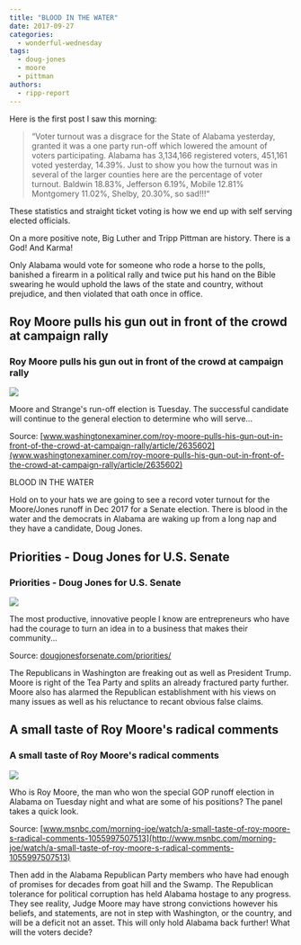 ```yaml
---
title: "BLOOD IN THE WATER"
date: 2017-09-27
categories: 
  - wonderful-wednesday
tags: 
  - doug-jones
  - moore
  - pittman
authors: 
  - ripp-report
---
```


Here is the first post I saw this morning:

> “Voter turnout was a disgrace for the State of Alabama yesterday, granted it was a one party run-off which lowered the amount of voters participating. Alabama has 3,134,166 registered voters, 451,161 voted yesterday, 14.39%. Just to show you how the turnout was in several of the larger counties here are the percentage of voter turnout. Baldwin 18.83%, Jefferson 6.19%, Mobile 12.81% Montgomery 11.02%, Shelby, 20.30%, so sad!!!“

These statistics and straight ticket voting is how we end up with self serving elected officials.

On a more positive note, Big Luther and Tripp Pittman are history. There is a God! And Karma!

Only Alabama would vote for someone who rode a horse to the polls, banished a firearm in a political rally and twice put his hand on the Bible swearing he would uphold the laws of the state and country, without prejudice, and then violated that oath once in office.

## Roy Moore pulls his gun out in front of the crowd at campaign rally

### Roy Moore pulls his gun out in front of the crowd at campaign rally

![](https://cdn.rippreport.com/wp-content/uploads/2017/09/1060x600-165a36d219235e17f7ff249f03b540b1.jpg)

Moore and Strange's run-off election is Tuesday. The successful candidate will continue to the general election to determine who will serve...

Source: [www.washingtonexaminer.com/roy-moore-pulls-his-gun-out-in-front-of-the-crowd-at-campaign-rally/article/2635602](www.washingtonexaminer.com/roy-moore-pulls-his-gun-out-in-front-of-the-crowd-at-campaign-rally/article/2635602)

BLOOD IN THE WATER

Hold on to your hats we are going to see a record voter turnout for the Moore/Jones runoff in Dec 2017 for a Senate election. There is blood in the water and the democrats in Alabama are waking up from a long nap and they have a candidate, Doug Jones.

## Priorities - Doug Jones for U.S. Senate

### Priorities - Doug Jones for U.S. Senate

![](https://cdn.rippreport.com/wp-content/uploads/2017/09/logodj-1024x266.png)

The most productive, innovative people I know are entrepreneurs who have had the courage to turn an idea in to a business that makes their community...

Source: [dougjonesforsenate.com/priorities/](https://dougjonesforsenate.com/priorities/)

The Republicans in Washington are freaking out as well as President Trump. Moore is right of the Tea Party and splits an already fractured party further. Moore also has alarmed the Republican establishment with his views on many issues as well as his reluctance to recant obvious false claims.

## A small taste of Roy Moore's radical comments

### A small taste of Roy Moore's radical comments

![](https://cdn.rippreport.com/wp-content/uploads/2017/09/2017-09-27T11-05-40-666Z--1280x720.video_1067x600.jpg)

Who is Roy Moore, the man who won the special GOP runoff election in Alabama on Tuesday night and what are some of his positions? The panel takes a quick look.

Source: [www.msnbc.com/morning-joe/watch/a-small-taste-of-roy-moore-s-radical-comments-1055997507513](http://www.msnbc.com/morning-joe/watch/a-small-taste-of-roy-moore-s-radical-comments-1055997507513)

Then add in the Alabama Republican Party members who have had enough of promises for decades from goat hill and the Swamp. The Republican tolerance for political corruption has held Alabama hostage to any progress. They see reality, Judge Moore may have strong convictions however his beliefs, and statements, are not in step with Washington, or the country, and will be a deficit not an asset. This will only hold Alabama back further! What will the voters decide?
